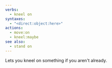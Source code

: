 ```yaml
---
verbs:
  - kneel on
syntaxes:
  - "<direct:object:here>"
actions:
  - move:on
  - kneel:maybe
see also:
  - stand on
---
```

Lets you kneel on something if you aren't already.